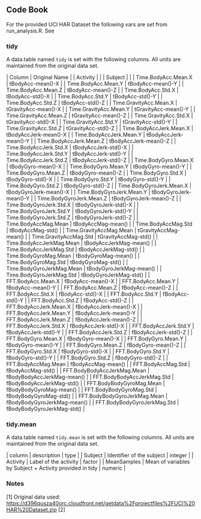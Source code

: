 ## Code Book

For the provided UCI HAR Dataset the following vars are set from run_analysis.R.  See

### tidy

A data.table named `tidy` is set with the following columns.  All units are maintained from the original data set.

 | Column                       | Original Name               |
 | Activity                     |                             |
 | Subject                      |                             |
 | Time.BodyAcc.Mean.X          | tBodyAcc-mean()-X           |
 | Time.BodyAcc.Mean.Y          | tBodyAcc-mean()-Y           |
 | Time.BodyAcc.Mean.Z          | tBodyAcc-mean()-Z           |
 | Time.BodyAcc.Std.X           | tBodyAcc-std()-X            |
 | Time.BodyAcc.Std.Y           | tBodyAcc-std()-Y            |
 | Time.BodyAcc.Std.Z           | tBodyAcc-std()-Z            |
 | Time.GravityAcc.Mean.X       | tGravityAcc-mean()-X        |
 | Time.GravityAcc.Mean.Y       | tGravityAcc-mean()-Y        |
 | Time.GravityAcc.Mean.Z       | tGravityAcc-mean()-Z        |
 | Time.GravityAcc.Std.X        | tGravityAcc-std()-X         |
 | Time.GravityAcc.Std.Y        | tGravityAcc-std()-Y         |
 | Time.GravityAcc.Std.Z        | tGravityAcc-std()-Z         |
 | Time.BodyAccJerk.Mean.X      | tBodyAccJerk-mean()-X       |
 | Time.BodyAccJerk.Mean.Y      | tBodyAccJerk-mean()-Y       |
 | Time.BodyAccJerk.Mean.Z      | tBodyAccJerk-mean()-Z       |
 | Time.BodyAccJerk.Std.X       | tBodyAccJerk-std()-X        |
 | Time.BodyAccJerk.Std.Y       | tBodyAccJerk-std()-Y        |
 | Time.BodyAccJerk.Std.Z       | tBodyAccJerk-std()-Z        |
 | Time.BodyGyro.Mean.X         | tBodyGyro-mean()-X          |
 | Time.BodyGyro.Mean.Y         | tBodyGyro-mean()-Y          |
 | Time.BodyGyro.Mean.Z         | tBodyGyro-mean()-Z          |
 | Time.BodyGyro.Std.X          | tBodyGyro-std()-X           |
 | Time.BodyGyro.Std.Y          | tBodyGyro-std()-Y           |
 | Time.BodyGyro.Std.Z          | tBodyGyro-std()-Z           |
 | Time.BodyGyroJerk.Mean.X     | tBodyGyroJerk-mean()-X      |
 | Time.BodyGyroJerk.Mean.Y     | tBodyGyroJerk-mean()-Y      |
 | Time.BodyGyroJerk.Mean.Z     | tBodyGyroJerk-mean()-Z      |
 | Time.BodyGyroJerk.Std.X      | tBodyGyroJerk-std()-X       |
 | Time.BodyGyroJerk.Std.Y      | tBodyGyroJerk-std()-Y       |
 | Time.BodyGyroJerk.Std.Z      | tBodyGyroJerk-std()-Z       |
 | Time.BodyAccMag.Mean         | tBodyAccMag-mean()          |
 | Time.BodyAccMag.Std          | tBodyAccMag-std()           |
 | Time.GravityAccMag.Mean      | tGravityAccMag-mean()       |
 | Time.GravityAccMag.Std       | tGravityAccMag-std()        |
 | Time.BodyAccJerkMag.Mean     | tBodyAccJerkMag-mean()      |
 | Time.BodyAccJerkMag.Std      | tBodyAccJerkMag-std()       |
 | Time.BodyGyroMag.Mean        | tBodyGyroMag-mean()         |
 | Time.BodyGyroMag.Std         | tBodyGyroMag-std()          |
 | Time.BodyGyroJerkMag.Mean    | tBodyGyroJerkMag-mean()     |
 | Time.BodyGyroJerkMag.Std     | tBodyGyroJerkMag-std()      |
 | FFT.BodyAcc.Mean.X           | fBodyAcc-mean()-X           |
 | FFT.BodyAcc.Mean.Y           | fBodyAcc-mean()-Y           |
 | FFT.BodyAcc.Mean.Z           | fBodyAcc-mean()-Z           |
 | FFT.BodyAcc.Std.X            | fBodyAcc-std()-X            |
 | FFT.BodyAcc.Std.Y            | fBodyAcc-std()-Y            |
 | FFT.BodyAcc.Std.Z            | fBodyAcc-std()-Z            |
 | FFT.BodyAccJerk.Mean.X       | fBodyAccJerk-mean()-X       |
 | FFT.BodyAccJerk.Mean.Y       | fBodyAccJerk-mean()-Y       |
 | FFT.BodyAccJerk.Mean.Z       | fBodyAccJerk-mean()-Z       |
 | FFT.BodyAccJerk.Std.X        | fBodyAccJerk-std()-X        |
 | FFT.BodyAccJerk.Std.Y        | fBodyAccJerk-std()-Y        |
 | FFT.BodyAccJerk.Std.Z        | fBodyAccJerk-std()-Z        |
 | FFT.BodyGyro.Mean.X          | fBodyGyro-mean()-X          |
 | FFT.BodyGyro.Mean.Y          | fBodyGyro-mean()-Y          |
 | FFT.BodyGyro.Mean.Z          | fBodyGyro-mean()-Z          |
 | FFT.BodyGyro.Std.X           | fBodyGyro-std()-X           |
 | FFT.BodyGyro.Std.Y           | fBodyGyro-std()-Y           |
 | FFT.BodyGyro.Std.Z           | fBodyGyro-std()-Z           |
 | FFT.BodyAccMag.Mean          | fBodyAccMag-mean()          |
 | FFT.BodyAccMag.Std           | fBodyAccMag-std()           |
 | FFT.BodyBodyAccJerkMag.Mean  | fBodyBodyAccJerkMag-mean()  |
 | FFT.BodyBodyAccJerkMag.Std   | fBodyBodyAccJerkMag-std()   |
 | FFT.BodyBodyGyroMag.Mean     | fBodyBodyGyroMag-mean()     |
 | FFT.BodyBodyGyroMag.Std      | fBodyBodyGyroMag-std()      |
 | FFT.BodyBodyGyroJerkMag.Mean | fBodyBodyGyroJerkMag-mean() |
 | FFT.BodyBodyGyroJerkMag.Std  | fBodyBodyGyroJerkMag-std()  |

### tidy.mean

A data.table named `tidy.mean` is set with the following columns.  All units are maintained from the original data set.

 | column      | description                                              | type    |
 | Subject     | Identifier of the subject                                | integer |
 | Activity    | Label of the activity                                    | factor  |
 | MeanSamples | Mean of variables by Subject + Activity provided in tidy | numeric |


### Notes

 [1] Original data used: https://d396qusza40orc.cloudfront.net/getdata%2Fprojectfiles%2FUCI%20HAR%20Dataset.zip
 [2]
